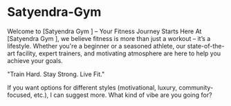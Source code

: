 # Satyendra-Gym
Welcome to [Satyendra Gym ] – Your Fitness Journey Starts Here  At [Satyendra Gym ], we believe fitness is more than just a workout – it’s a lifestyle. Whether you're a beginner or a seasoned athlete, our state-of-the-art facility, expert trainers, and motivating atmosphere are here to help you achieve your goals. 

"Train Hard. Stay Strong. Live Fit."

If you want options for different styles (motivational, luxury, community-focused, etc.), I can suggest more. What kind of vibe are you going for?
